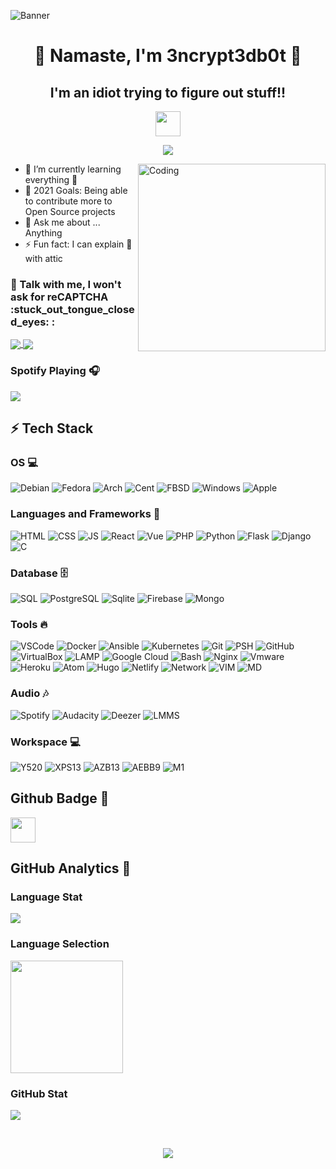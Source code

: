 ![Banner](https://user-images.githubusercontent.com/48232101/113154293-9be1ab00-9257-11eb-9e47-b6475a78298d.gif)

<h1 align="center"> 🙏 Namaste, I'm 3ncrypt3db0t 🤖 </h1>
<h2 align="center">I'm an idiot trying to figure out stuff!!</h2>
<p align="center">
  <img src="https://user-images.githubusercontent.com/48232101/113013474-75f6d080-919b-11eb-83ed-d8ba2ab775a1.gif" width="40px">
</p>


<p align="center"> 
  <img src="https://komarev.com/ghpvc/?username=3ncrypt3db0t&label=Profile%20views&color=129e00&style=plastic"> 
</p>
<img align="right" alt="Coding" width="300" src="https://user-images.githubusercontent.com/48232101/112782476-d76c5180-906c-11eb-8b47-919033dc4123.gif">


- 🌱 I’m currently learning everything 🤣
- 🥅 2021 Goals: Being able to contribute more to Open Source projects
- 💬 Ask me about ... Anything
- ⚡ Fun fact: I can explain 🎨 with attic 

<h3 align="left"> 📱 Talk with me, I won't ask for reCAPTCHA  :stuck_out_tongue_closed_eyes: :</h3>
<p align="left">
<a href="https://t.me/ID10TIRL" target="_blank"><img align="center" src="https://img.shields.io/badge/Telegram-00000F?style=for-the-badge&logo=telegram&logoColor=skyblue"> </a>
<a href="https://reddit.com/user/3ncrypt3db0t" target="_blank"><img align="center" src="https://img.shields.io/badge/Reddit-FF4500?style=for-the-badge&logo=reddit&logoColor=white"></a>  
</p>

### Spotify Playing 🎧
<p align="left">
  <img src="https://now-playing-codestackr.vercel.app/api/spotify-playing">
</p>

## ⚡ Tech Stack 

### OS 💻

![Debian](https://img.shields.io/badge/Debian-00000F?style=for-the-badge&logo=debian&logoColor=deeppink)
![Fedora](https://img.shields.io/badge/Fedora-00000F?style=for-the-badge&logo=fedora&logoColor=skyblue)
![Arch](https://img.shields.io/badge/Arch-1793D1?style=for-the-badge&logo=arch-linux&logoColor=white)
![Cent](https://img.shields.io/badge/CentOS-00000F?style=for-the-badge&logo=centos&logoColor=lawngreen)
![FBSD](https://img.shields.io/badge/FreeBSD-00000F?style=for-the-badge&logo=freebsd&logoColor=crimson)
![Windows](https://img.shields.io/badge/Windows-00000F?style=for-the-badge&logo=windows&logoColor=skyblue)
![Apple](https://img.shields.io/badge/Apple-00000F?style=for-the-badge&logo=apple&logoColor=silver)

###  Languages and Frameworks 🚀 
![HTML](https://img.shields.io/badge/HTML-00000F?style=for-the-badge&logo=html5&logoColor=orange)
![CSS](https://img.shields.io/badge/CSS-00000F?style=for-the-badge&logo=css3&logoColor=blue)
![JS](https://img.shields.io/badge/JavaScript-00000F?style=for-the-badge&logo=javascript&logoColor=yellow)
![React](https://img.shields.io/badge/REACT-00000F?style=for-the-badge&logo=react&logoColor=skyblue)
![Vue](https://img.shields.io/badge/Vue.js-35495E?style=for-the-badge&logo=vue.js&logoColor=4FC08D)
![PHP](https://img.shields.io/badge/PHP-00000F?style=for-the-badge&logo=Php&logoColor=lemonchiffon)
![Python](https://img.shields.io/badge/Python-00000F?style=for-the-badge&logo=Python&logoColor=blueegreen)
![Flask](https://img.shields.io/badge/FLASK-00000F?style=for-the-badge&logo=flask&logoColor=white)
![Django](https://img.shields.io/badge/Django-00000F?style=for-the-badge&logo=django&logoColor=red)
![C](https://img.shields.io/badge/-00000F?style=for-the-badge&logo=c&logoColor=red)

### Database 🗄️
![SQL](https://img.shields.io/badge/MySQL-00000F?style=for-the-badge&logo=mysql&logoColor=white)
![PostgreSQL](https://img.shields.io/badge/Postgresql-00000F?style=for-the-badge&logo=postgresql&logoColor=skyblue)
![Sqlite](https://img.shields.io/badge/SQLITE-00000F?style=for-the-badge&logo=sqlite&logoColor=azure)
![Firebase](https://img.shields.io/badge/Firebase-00000F?style=for-the-badge&logo=firebase&logoColor=yellow)
![Mongo](https://img.shields.io/badge/Mongo_DB-00000F?style=for-the-badge&logo=mongodb&logoColor=green)

### Tools 🔥
![VSCode](https://img.shields.io/badge/-Visual%20Studio%20Code-05122A?style=for-the-badge&logo=visual-studio-code&logoColor=007ACC)
![Docker](https://img.shields.io/badge/Docker-00000F?style=for-the-badge&logo=docker&logoColor=skyblue)
![Ansible](https://img.shields.io/badge/Ansible-00000F?style=for-the-badge&logo=ansible&logoColor=silver)
![Kubernetes](https://img.shields.io/badge/kubernetes-00000F?style=for-the-badge&logo=kubernetes&logoColor=skyblue)
![Git](https://img.shields.io/badge/Git-00000F?style=for-the-badge&logo=git&logoColor=crimson)
![PSH](https://img.shields.io/badge/Powershell-00000F?style=for-the-badge&logo=powershell&logoColor=aqua)
![GitHub](https://img.shields.io/badge/GitHub-00000F?style=for-the-badge&logo=github&logoColor=white)
![VirtualBox](https://img.shields.io/badge/V_Box-00000F?style=for-the-badge&logo=virtualbox&logoColor=skyblue)
![LAMP](https://img.shields.io/badge/XAMPP-00000F?style=for-the-badge&logo=xampp&logoColor=orange)
![Google Cloud](https://img.shields.io/badge/Google%20Cloud-00000F?style=for-the-badge&logo=google-cloud&logoColor=blue)
![Bash](https://img.shields.io/badge/Shell_Script-121011?style=for-the-badge&logo=gnu-bash&logoColor=white)
![Nginx](https://img.shields.io/badge/NGINX-00000F?style=for-the-badge&logo=nginx&logoColor=limegreen)
![Vmware](https://img.shields.io/badge/Vmware-00000F?style=for-the-badge&logo=vmware&logoColor=white)
![Heroku](https://img.shields.io/badge/Heroku-00000F?style=for-the-badge&logo=heroku&logoColor=lightpink)
![Atom](https://img.shields.io/badge/Atom-00000F?style=for-the-badge&logo=atom&logoColor=lightblue)
![Hugo](https://img.shields.io/badge/Hugo-00000F?style=for-the-badge&logo=hugo&logoColor=violet)
![Netlify](https://img.shields.io/badge/Netlify-00000F?style=for-the-badge&logo=netlify&logoColor=palegreen)
![Network](https://img.shields.io/badge/TCP%2FIP-00000F?style=for-the-badge&logo=Cisco&logoColor=peachpuff)
![VIM](https://img.shields.io/badge/VIM-00000F?style=for-the-badge&logo=vim&logoColor=lime)
![MD](https://img.shields.io/badge/Markdown-00000F?style=for-the-badge&logo=markdown&logoColor=white)

### Audio 🎶
![Spotify](https://img.shields.io/badge/Spotify-00000F?style=for-the-badge&logo=spotify&logoColor=lime)
![Audacity](https://img.shields.io/badge/Audacity-00000F?style=for-the-badge&logo=audacity&logoColor=skyblue)
![Deezer](https://img.shields.io/badge/Deezer-00000F?style=for-the-badge&logo=deezer&logoColor=lightyellow)
![LMMS](https://img.shields.io/badge/LMMS-00000F?style=for-the-badge&logo=lmms&logoColor=lime)

### Workspace 💻
![Y520](https://img.shields.io/badge/Windows-Lenovo_Legion_Y_520-000000?style=for-the-badge&logo=windows&logoColor=blue)
![XPS13](https://img.shields.io/badge/Debian-XPS_13-f0e68c?style=for-the-badge&logo=debian&logoColor=pink)
![AZB13](https://img.shields.io/badge/Free_BSD-Asus_Zenbook_13-ffa07a?style=for-the-badge&logo=freebsd&logoColor=crimson)
![AEBB9](https://img.shields.io/badge/Arch-Asus_Expertbook_B9-4682b4?style=for-the-badge&logo=arch-linux&logoColor=skyblue)
![M1](https://img.shields.io/badge/Apple-MacBook_Air_M1-999999?style=for-the-badge&logo=apple&logoColor=silver)

## Github Badge 🏅
<a href="https://archiveprogram.github.com/" target="_blank"><img src="https://user-images.githubusercontent.com/48232101/113098117-c57ae200-9217-11eb-85a1-97e6011b78bf.gif" width="40" height="40"></a> 

## GitHub Analytics 🔎

### Language Stat
<p align="left">
  <img src="https://github-readme-stats.vercel.app/api/top-langs?username=3ncrypt3db0t&show_icons=true&locale=en&layout=compact&theme=algolia">
</p>

### Language Selection
<img height="180em" src="https://github-readme-stats-eight-theta.vercel.app/api/top-langs/?username=3ncrypt3db0t&layout=compact&langs_count=8&theme=algolia"/>

### GitHub Stat
<p align="left">
  <img src="https://github-readme-stats.vercel.app/api?username=3ncrypt3db0t&show_icons=true&theme=algolia"/>
</p>
<br/>

<p align="center"> 
  <img src="https://user-images.githubusercontent.com/48232101/112832877-a95f2f80-90b5-11eb-8955-8945652f11cd.gif">
</p>


